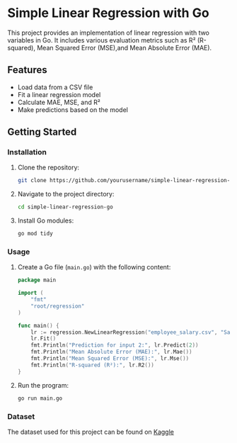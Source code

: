 # Simple Linear Regression with Go
This project provides an implementation of linear regression with two variables in Go.
It includes various evaluation metrics such as R² (R-squared), Mean Squared Error (MSE),and Mean Absolute Error (MAE).
## Features
-  Load data from a CSV file
- Fit a linear regression model
- Calculate MAE, MSE, and R²
- Make predictions based on the model
## Getting Started
### Installation

1. Clone the repository:

    ```bash
    git clone https://github.com/yourusername/simple-linear-regression-go.git
    ```

2. Navigate to the project directory:

    ```bash
    cd simple-linear-regression-go
    ```

3. Install Go modules:

    ```bash
    go mod tidy
    ```
### Usage

1. Create a Go file (`main.go`) with the following content:

    ```go
    package main

    import (
        "fmt"
        "root/regression"
    )

    func main() {
        lr := regression.NewLinearRegression("employee_salary.csv", "Salary", 0.2)
        lr.Fit()
        fmt.Println("Prediction for input 2:", lr.Predict(2))
        fmt.Println("Mean Absolute Error (MAE):", lr.Mae())
        fmt.Println("Mean Squared Error (MSE):", lr.Mse())
        fmt.Println("R-squared (R²):", lr.R2())
    }
    ```

2. Run the program:

    ```bash
    go run main.go
    ```
### Dataset
The dataset used for this project can be found on [Kaggle](https://www.kaggle.com/datasets/hassanmustafa01/employee-salary-dataset)

